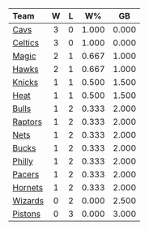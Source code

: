| Team                            |  W  |  L  |  W%   |  GB   |
|:--------------------------------|:---:|:---:|:-----:|:-----:|
| [Cavs](/r/clevelandcavs)        |  3  |  0  | 1.000 | 0.000 |
| [Celtics](/r/bostonceltics)     |  3  |  0  | 1.000 | 0.000 |
| [Magic](/r/OrlandoMagic)        |  2  |  1  | 0.667 | 1.000 |
| [Hawks](/r/AtlantaHawks)        |  2  |  1  | 0.667 | 1.000 |
| [Knicks](/r/NYKnicks)           |  1  |  1  | 0.500 | 1.500 |
| [Heat](/r/heat)                 |  1  |  1  | 0.500 | 1.500 |
| [Bulls](/r/chicagobulls)        |  1  |  2  | 0.333 | 2.000 |
| [Raptors](/r/torontoraptors)    |  1  |  2  | 0.333 | 2.000 |
| [Nets](/r/GoNets)               |  1  |  2  | 0.333 | 2.000 |
| [Bucks](/r/MkeBucks)            |  1  |  2  | 0.333 | 2.000 |
| [Philly](/r/sixers)             |  1  |  2  | 0.333 | 2.000 |
| [Pacers](/r/pacers)             |  1  |  2  | 0.333 | 2.000 |
| [Hornets](/r/CharlotteHornets)  |  1  |  2  | 0.333 | 2.000 |
| [Wizards](/r/washingtonwizards) |  0  |  2  | 0.000 | 2.500 |
| [Pistons](/r/DetroitPistons)    |  0  |  3  | 0.000 | 3.000 |